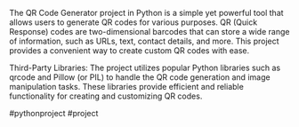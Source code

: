 The QR Code Generator project in Python is a simple yet powerful tool that allows users to generate QR codes for various purposes. QR (Quick Response) codes are two-dimensional barcodes that can store a wide range of information, such as URLs, text, contact details, and more. This project provides a convenient way to create custom QR codes with ease.

Third-Party Libraries: The project utilizes popular Python libraries such as qrcode and Pillow (or PIL) to handle the QR code generation and image manipulation tasks. These libraries provide efficient and reliable functionality for creating and customizing QR codes.

#pythonproject #project

